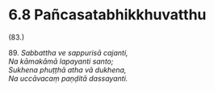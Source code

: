 

# 6.8 Pañcasatabhikkhuvatthu



(83.)

89\. _Sabbattha ve sappurisā cajanti,_  
_Na kāmakāmā lapayanti santo;_  
_Sukhena phuṭṭhā atha vā dukhena,_  
_Na uccāvacaṃ paṇḍitā dassayanti._  




